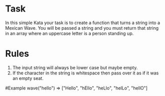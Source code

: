 # Task
In this simple Kata your task is to create a function that turns a string into a Mexican Wave. You will be passed a string and you must return that string in an array where an uppercase letter is a person standing up.

# Rules
1.  The input string will always be lower case but maybe empty.
2.  If the character in the string is whitespace then pass over it as if it was an empty seat.

#Example
wave("hello") => ["Hello", "hEllo", "heLlo", "helLo", "hellO"]
